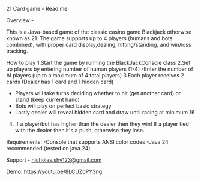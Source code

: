 21 Card game - Read me


Overview -

This is a Java-based game of the classic casino game Blackjack otherwise known as 21. The game
supports up to 4 players (humans and bots combined), with proper card display,dealing, hitting/standing, and
win/loss tracking.


How to play
1.Start the game by running the BlackJackConsole class
2.Set up players by entering number of human players (1-4)
    -Enter the number of AI players (up to a maximum of 4 total players)
3.Each player receives 2 cards (Dealer has 1 card and 1 hidden card)
- Players will take turns deciding whether to hit (get another card) or stand (keep current hand)
- Bots will play on perfect basic strategy
- Lastly dealer will reveal hidden card and draw until racing at minimum 16
4. If a player/bot has higher than the dealer then they win!
If a player tied with the dealer then it's a push, otherwise they lose.

Requirements:
 -Console that supports ANSI color codes
 -Java 24 recommended (tested on java 24)

 Support - nicholas.shv123@gmail.com

Demo: https://youtu.be/8LCUZoPY3ng